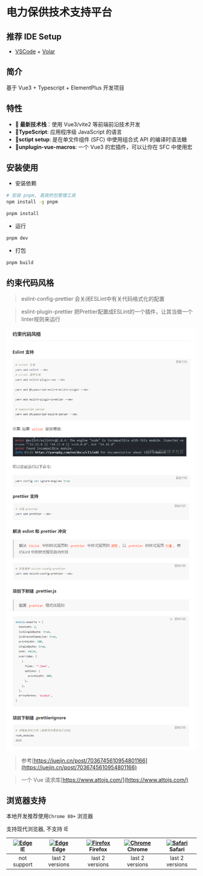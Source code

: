 # 电力保供技术支持平台

## 推荐 IDE Setup

- [VSCode](https://code.visualstudio.com/) + [Volar](https://marketplace.visualstudio.com/items?itemName=johnsoncodehk.volar)

## 简介

基于 Vue3 + Typescript + ElementPlus 开发项目

## 特性

- **🌟 最新技术栈**：使用 Vue3/vite2 等前端前沿技术开发
- **🌟TypeScript**: 应用程序级 JavaScript 的语言
- **🌟sctipt setup**: 是在单文件组件 (SFC) 中使用组合式 API 的编译时语法糖
- **🌟unplugin-vue-macros**: 一个 Vue3 的宏插件，可以让你在 SFC 中使用宏

## 安装使用


- 安装依赖

```bash
# 安装 pnpm, 高效的包管理工具
npm install -g pnpm
```

```bash
pnpm install
```

- 运行

```bash
pnpm dev
```

- 打包

```bash
pnpm build
```

## 约束代码风格
>   eslint-config-prettier 会关闭ESLint中有关代码格式化的配置

>  eslint-plugin-prettier 把Prettier配置成ESLint的一个插件，让其当做一个linter规则来运行

![eslint](./images/eslint.png)
![eslint1](./images/eslint1.png)

> 参考[https://juejin.cn/post/7036745610954801166](https://juejin.cn/post/7036745610954801166)

> 一个 Vue 请求库[https://www.attojs.com/](https://www.attojs.com/)

## 浏览器支持

本地开发推荐使用`Chrome 80+` 浏览器

支持现代浏览器, 不支持 IE

| [<img src="https://raw.githubusercontent.com/alrra/browser-logos/master/src/edge/edge_48x48.png" alt=" Edge" width="24px" height="24px" />](http://godban.github.io/browsers-support-badges/)</br>IE | [<img src="https://raw.githubusercontent.com/alrra/browser-logos/master/src/edge/edge_48x48.png" alt=" Edge" width="24px" height="24px" />](http://godban.github.io/browsers-support-badges/)</br>Edge | [<img src="https://raw.githubusercontent.com/alrra/browser-logos/master/src/firefox/firefox_48x48.png" alt="Firefox" width="24px" height="24px" />](http://godban.github.io/browsers-support-badges/)</br>Firefox | [<img src="https://raw.githubusercontent.com/alrra/browser-logos/master/src/chrome/chrome_48x48.png" alt="Chrome" width="24px" height="24px" />](http://godban.github.io/browsers-support-badges/)</br>Chrome | [<img src="https://raw.githubusercontent.com/alrra/browser-logos/master/src/safari/safari_48x48.png" alt="Safari" width="24px" height="24px" />](http://godban.github.io/browsers-support-badges/)</br>Safari |
| :--------------------------------------------------------------------------------------------------------------------------------------------------------------------------------------------------: | :----------------------------------------------------------------------------------------------------------------------------------------------------------------------------------------------------: | :---------------------------------------------------------------------------------------------------------------------------------------------------------------------------------------------------------------: | :-----------------------------------------------------------------------------------------------------------------------------------------------------------------------------------------------------------: | :-----------------------------------------------------------------------------------------------------------------------------------------------------------------------------------------------------------: |
|                                                                                             not support                                                                                              |                                                                                            last 2 versions                                                                                             |                                                                                                  last 2 versions                                                                                                  |                                                                                                last 2 versions                                                                                                |                                                                                                last 2 versions                                                                                                |

